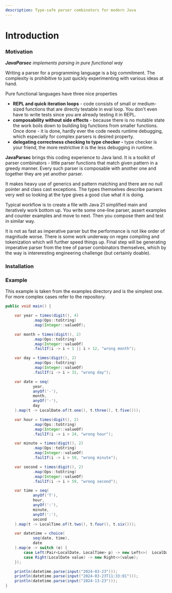 ```yaml
---
description: Type-safe parser combinators for modern Java
---
```


# Introduction

### Motivation

_**JavaParsec** implements parsing in pure functional way_

Writing a parser for a programming language is a big commitment. The complexity is prohibitive to just quickly experimenting with various ideas at hand.&#x20;

Pure functional languages have three nice properties

* **REPL and quick iteration loops** -  code consists of small or medium-sized functions that are directly testable in eval loop. You don't even have to write tests since you are already testing it in REPL.
* **composability without side effects** - because there is no mutable state the work boils down to building big functions from smaller functions. Once done - it is done, hardly ever the code needs runtime debugging, which especially for complex parsers is  desired property.
* **delegating correctness checking to type checker -** type checker is your friend, the more restrictive it is the less debugging in runtime.&#x20;

**JavaParsec** brings this coding experience to Java land. It is a toolkit of parser combinators - little parser functions that match given pattern in a greedy manner. Every such parser is composable with another one and together they are yet another parser.

It makes heavy use of generics and pattern matching and there are no null pointer and class cast exceptions. The types themselves describe parsers very well so looking at the type gives a good clue what it is doing.

Typical workflow is to create a file with Java 21 simplified main and iteratively work bottom up. You write some one-line parser, assert examples and counter examples and move to next. Then you compose them and test in similar way.

&#x20;It is not as fast as imperative parser but the performance is not like order of magnitude worse. There is some work underway on regex compiling and tokenization which will further speed things up. Final step will be generating imperative parser from the tree of parser combinators themselves, which by the way is intereresting engineering challenge (but certainly doable).

### Installation



### Example

This example is taken from the examples directory and is the simplest one. For more complex cases refer to the repository.

```java
public void main() {

    var year = times(digit(), 4)
            .map(Ops::toString)
            .map(Integer::valueOf);

    var month = times(digit(), 2)
            .map(Ops::toString)
            .map(Integer::valueOf)
            .failIf(i -> i < 1 || i > 12, "wrong month");

    var day = times(digit(), 2)
            .map(Ops::toString)
            .map(Integer::valueOf)
            .failIf(i -> i > 31, "wrong day");

    var date = seq(
            year,
            anyOf('-'),
            month,
            anyOf('-'),
            day
    ).map(t -> LocalDate.of(t.one(), t.three(), t.five()));

    var hour = times(digit(), 2)
            .map(Ops::toString)
            .map(Integer::valueOf)
            .failIf(i -> i > 24, "wrong hour");

    var minute = times(digit(), 2)
            .map(Ops::toString)
            .map(Integer::valueOf)
            .failIf(i -> i > 59, "wrong minute");

    var second = times(digit(), 2)
            .map(Ops::toString)
            .map(Integer::valueOf)
            .failIf(i -> i > 59, "wrong second");

    var time = seq(
            anyOf('T'),
            hour,
            anyOf(':'),
            minute,
            anyOf(':'),
            second
    ).map(t -> LocalTime.of(t.two(), t.four(), t.six()));

    var datetime = choice(
            seq(date, time),
            date
    ).map(e -> switch (e) {
        case Left(Pair<LocalDate, LocalTime> p) -> new Left<>(  LocalDateTime.of(p.first(), p.second()));
        case Right(LocalDate value) -> new Right<>(value);
    });

    println(datetime.parse(input("2024-03-23")));
    println(datetime.parse(input("2024-03-23T11:33:01")));
    println(datetime.parse(input("2024-13-23")));
}
```

